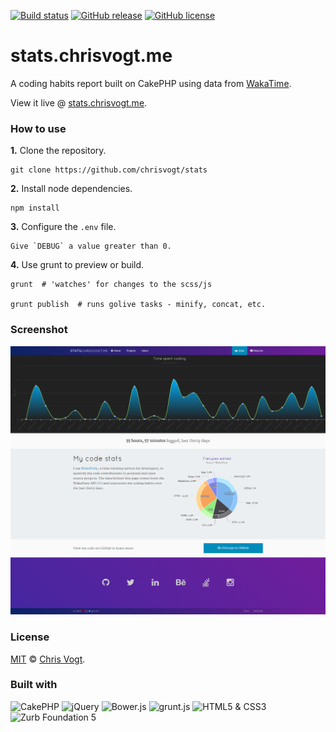 [![Build status](https://img.shields.io/travis/chrisvogt/stats.svg?branch=master&style=flat-square)](https://travis-ci.org/chrisvogt/stats)
[![GitHub release](https://img.shields.io/github/release/chrisvogt/stats.svg?style=flat-square)](https://github.com/chrisvogt/stats/releases)
[![GitHub license](https://img.shields.io/github/license/chrisvogt/stats.svg?style=flat-square)](https://github.com/chrisvogt/stats/blob/master/LICENSE)

# stats.chrisvogt.me

A coding habits report built on CakePHP using data from [WakaTime](https://wakatime.com).

View it live @ [stats.chrisvogt.me](http://stats.chrisvogt.me).

### How to use

**1.** Clone the repository.

    git clone https://github.com/chrisvogt/stats

**2.** Install node dependencies.

    npm install

**3.** Configure the `.env` file.

    Give `DEBUG` a value greater than 0.

**4.** Use grunt to preview or build.

    grunt  # 'watches' for changes to the scss/js

    grunt publish  # runs golive tasks - minify, concat, etc.

### Screenshot

[![Code stats on CHRISVOGT.me](fos/images/screenshot.png)](https://stats.chrisvogt.me)

### License

[MIT](LICENSE) © [Chris Vogt](https://www.chrisvogt.me).

### Built with

<p align="left">
    <img src="https://cdn.rawgit.com/chrisvogt/wowchar-info/master/webroot/img/cake-logo-smaller.png" alt="CakePHP" height="48">
    <img src="http://upload.wikimedia.org/wikipedia/en/9/9e/JQuery_logo.svg" alt="jQuery" height="48">
    <img src="http://bower.io/img/bower-logo.svg" alt="Bower.js" height="48">
    <img src="http://gruntjs.com/img/grunt-logo-no-wordmark.svg" alt="grunt.js" height="48">
    <img src="https://upload.wikimedia.org/wikipedia/commons/1/1b/CSS3_and_HTML5_badges.svg" alt="HTML5 &amp; CSS3" height="48">
    <img src="https://cdn.rawgit.com/mathamoz/ionic-builder/master/public/images/why-the-yeti.svg" alt="Zurb Foundation 5" height="48">
</p>
